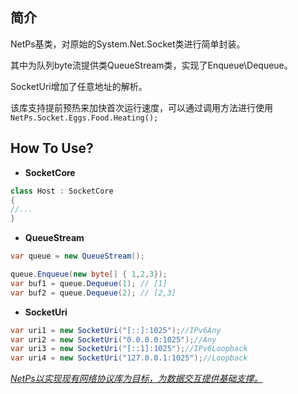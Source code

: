﻿## 简介

NetPs基类，对原始的System.Net.Socket类进行简单封装。

其中为队列byte流提供类QueueStream类，实现了Enqueue\Dequeue。

SocketUri增加了任意地址的解析。

该库支持提前预热来加快首次运行速度，可以通过调用方法进行使用 `NetPs.Socket.Eggs.Food.Heating();`

## How To Use?

- **SocketCore**
  
```csharp
class Host : SocketCore
{
//...
}
```

- **QueueStream**
  
```csharp
var queue = new QueueStream();

queue.Enqueue(new byte[] { 1,2,3});
var buf1 = queue.Dequeue(1); // [1]
var buf2 = queue.Dequeue(2); // [2,3]
```
- **SocketUri**
```csharp
var uri1 = new SocketUri("[::]:1025");//IPv6Any
var uri2 = new SocketUri("0.0.0.0:1025");//Any
var uri3 = new SocketUri("[::1]:1025");//IPv6Loopback
var uri4 = new SocketUri("127.0.0.1:1025");//Loopback
```

*<u>NetPs以实现现有网络协议库为目标，为数据交互提供基础支撑。</u>*